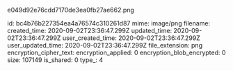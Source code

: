 e049d92e76cdd7170de3ea0fb27ae662.png

id: bc4b76b227354ea4a76574c310261d87
mime: image/png
filename: 
created_time: 2020-09-02T23:36:47.299Z
updated_time: 2020-09-02T23:36:47.299Z
user_created_time: 2020-09-02T23:36:47.299Z
user_updated_time: 2020-09-02T23:36:47.299Z
file_extension: png
encryption_cipher_text: 
encryption_applied: 0
encryption_blob_encrypted: 0
size: 107149
is_shared: 0
type_: 4